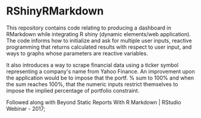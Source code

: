 # RShinyRMarkdown

This repository contains code relating to producing a dashboard in RMarkdown while integrating R shiny (dynamic elements/web application).
The code informs how to initialize and ask for multiple user inputs, reactive programming that returns calculated results with respect to user input, and ways to graphs whose parameters are reactive variables.

It also introduces a way to scrape financial data using a ticker symbol representing a company's name from Yahoo Finance. An improvement upon the application would be to impose that the portf. % sum to 100% and when the sum reaches 100%, that the numeric inputs restrict themselves to impose the implied percentage of portfolio constraint.

Followed along with Beyond Static Reports With R Markdown | RStudio Webinar - 2017; 
